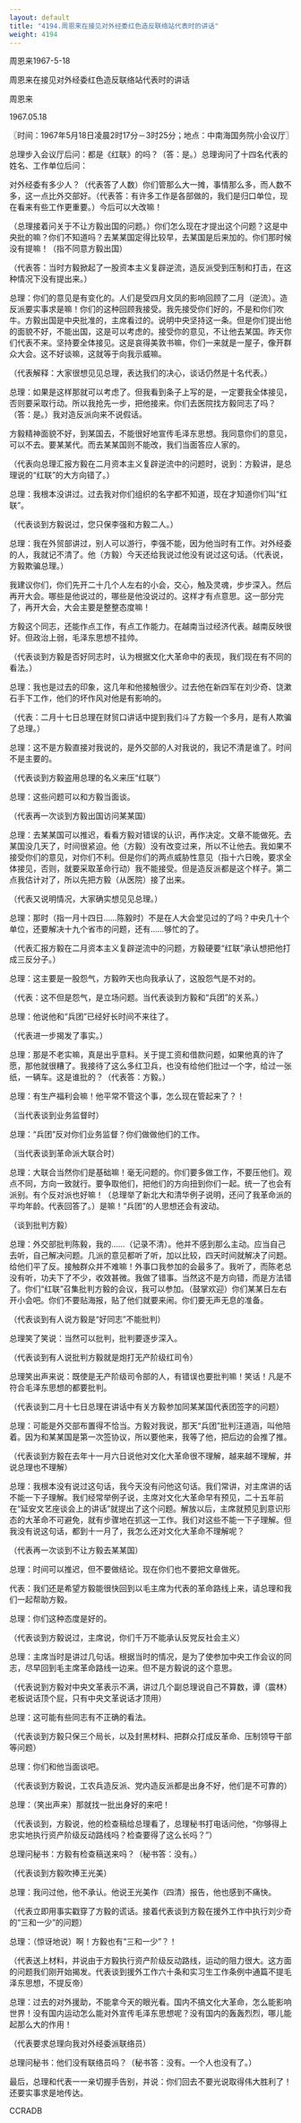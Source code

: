 ```yaml
---
layout: default
title: "4194.周恩来在接见对外经委红色造反联络站代表时的讲话"
weight: 4194
---
```


周恩来1967-5-18

周恩来在接见对外经委红色造反联络站代表时的讲话

周恩来

1967.05.18

〖时间：1967年5月18日凌晨2时17分－3时25分；地点：中南海国务院小会议厅〗

总理步入会议厅后问：都是《红联》的吗？（答：是。）总理询问了十四名代表的姓名、工作单位后问：

对外经委有多少人？（代表答了人数）你们管那么大一摊，事情那么多，而人数不多，这一点比外交部好。（代表答：有许多工作是各部做的，我们是归口单位，现在看来有些工作更重要。）今后可以大改嘛！

（总理接着问关于不让方毅出国的问题。）你们怎么现在才提出这个问题？这是中央批的嘛？你们不知道吗？去某某国定得比较早，去某国是后来加的。你们那时候没有提嘛！（指不同意方毅出国）

（代表答：当时方毅掀起了一股资本主义复辟逆流，造反派受到压制和打击，在这种情况下没有提出来。）

总理：你们的意见是有变化的。人们是受四月文凤的影响回顾了二月（逆流）。造反派要实事求是嘛！你们的这种回顾我接受。我先接受你们好的，不是和你们吹牛。方毅出国是中央批准的，主席看过的。说明中央坚持这一条。但是你们提出他的面貌不好，不能出国，这是可以考虑的。接受你的意见，不让他去某国。昨天你们代表不来。坚持要全体接见。这是哀得美敦书嘛，你们一来就是一屋子，像开群众大会。这不好谈嘛，这就等于向我示威嘛。

（代表解释：大家很想见见总理，表达我们的决心，谈话仍然是十名代表。）

总理：如果是这样那就可以考虑了。但我看到条子上写的是，一定要我全体接见，否则要采取行动。所以我抢先一步，把他接来。你们去医院找方毅同志了吗？（答：是。）我对造反派向来不说假话。

方毅精神面貌不好，到某国去，不能很好地宣传毛泽东思想。我同意你们的意见，可以不去。要某某代。而去某某国则不能改，我们当面答应人家的。

（代表向总理汇报方毅在二月资本主义复辟逆流中的问题时，说到：方毅讲，是总理说的“红联”的大方向错了。）

总理：我根本没讲过。过去我对你们组织的名字都不知道，现在才知道你们叫“红联”。

（代表谈到方毅说过，您只保李强和方毅二人。）

总理：我在外贸部讲过，别人可以游行，李强不能，因为他当时有工作。对外经委的人，我就记不清了。他（方毅）今天还给我说过他没有说过这句话。（代表说，方毅欺骗总理。）

我建议你们，你们先开二十几个人左右的小会，交心，触及灵魂，步步深入。然后再开大会。哪些是他说过的，哪些是他没说过的。这样才有点意思。这一部分完了，再开大会，大会主要是整整态度嘛！

方毅这个同志，还能作点工作，有点工作能力。在越南当过经济代表。越南反映很好。但政治上弱，毛泽东思想不挂帅。

（代表谈到方毅是否好同志时，认为根据文化大革命中的表现，我们现在有不同的看法。）

总理：我也是过去的印象，这几年和他接触很少。过去他在新四军在刘少奇、饶漱石手下工作，他们的坏作风对他是有影响的。

（代表：二月十七日总理在财贸口讲话中提到我们斗了方毅一个多月，是有人欺骗了总理。）

总理：这不是方毅直接对我说的，是外交部的人对我说的，我记不清是谁了。时间不是主要的。

（代表谈到方毅盗用总理的名义来压“红联”）

总理：这些问题可以和方毅当面谈。

（代表再一次谈到方毅出国访问某某国）

总理：去某某国可以推迟，看看方毅对错误的认识，再作决定。文章不能做死。去某国没几天了，时间很紧迫。他（方毅）没有改变过来，所以不让他去。我如果不接受你们的意见，对你们不利。但是你们的两点威胁性意见（指十六日晚，要求全体接见，否则，就要采取革命行动）我不能接受。但是造反派都是这个样子。第二点我估计对了，所以先把方毅（从医院）接了出来。

（代表又说明情况，大家确实想见见总理。）

总理：那时（指一月十四日……陈毅时）不是在人大会堂见过的了吗？中央几十个单位，还要解决十九个省市的问题，还有……够忙的了。

（代表汇报方毅在二月资本主义复辟逆流中的问题，方毅硬要“红联”承认想把他打成三反分子。）

总理：这主要是一股怨气，方毅昨天也向我承认了，这股怨气是不对的。

（代表：这不但是怨气，是立场问题。当代表谈到方毅和“兵团”的关系。）

总理：他说他和“兵团”已经好长时间不来往了。

（代表进一步揭发了事实。）

总理：那是不老实嘛，真是出乎意料。关于提工资和借款问题，如果他真的许了愿，那他就很糟了。我接待了这么多红卫兵，也没有给他们批过一个字，给过一张纸，一辆车。这是谁批的？（代表答：方毅。）

总理：有生产福利会嘛！他平常不管这个事，怎么现在管起来了？！

（当代表谈到业务监督时）

总理：“兵团”反对你们业务监督？你们做做他们的工作。

（当代表谈到革命派大联合时）

总理：大联合当然你们是基础嘛！毫无问题的。你们要多做工作，不要压他们。观点不同，方向一致就行。要争取他们，把他们的方向扭到你们一起。统一了也会有派别。有个反对派也好嘛！（总理举了新北大和清华例子说明，还问了我革命派的平均年龄。代表回答了。）是嘛！“兵团”的人思想还会有波动。

（谈到批判方毅）

总理：外交部批判陈毅，我的……（记录不清）。他并不感到那么主动。应当自己去听，自己解决问题。几派的意见都听了听，加以比较，四天时间就解决了问题。给他们平了反。接触群众并不难嘛！外事口我参加的会最多了。我听了，而陈老总没有听，功夫下了不少，收效甚微。我做了错事。当然这不是方向错，而是方法错了。你们“红联”召集批判方毅的会议，我可以参加。（鼓掌欢迎）你们某某日左右开小会吧。你们不要贴海报，贴了他们就要来闹。你们要无声无息的准备。

（代表谈到有人说方毅是“好同志”不能批判）

总理笑了笑说：当然可以批判，批判要逐步深入。

（代表谈到有人说批判方毅就是炮打无产阶级红司令）

总理笑出声来说：既使是无产阶级司令部的人，有错误也要批判嘛！笑话！凡是不符合毛泽东思想的都要批判。

（代表谈到二月十七日总理在讲话中有关方毅参加同某某国代表团签字的问题）

总理：可能是外交部布置得不恰当。方毅对我说，那天“兵团”批判汪道涵，叫他陪着。因为和某某国是第一次签协议，所以要他来，我等了他，把后边的会推了推。

（代表谈到方毅在去年十一月六日说他对文化大革命很不理解，越来越不理解，并说总理也不理解）

总理：我根本没有说过这句话，我今天没有问他这句话。我们常讲，对主席讲的话不能一下子理解。我们经常举例子说，主席对文化大革命早有预见，二十五年前在“延安文艺座谈会上的讲话”就提出了这个问题。解放以后，主席就预见到意识形态的大革命不可避免，就有步骤地在抓这一工作。我们对这些不能一下子理解。但我没有说这句话，都到十一月了，我怎么还对文化大革命不理解呢？

（代表再一次谈到不让方毅去某某国）

总理：时间可以推迟，但不要做结论。现在你们也不要把文章做死。

代表：我们还是希望方毅能很快回到以毛主席为代表的革命路线上来，请总理和我们一起帮助方毅。

总理：你们这种态度是好的。

（代表谈到方毅说过，主席说，你们千万不能承认反党反社会主义）

总理：主席当时是讲过几句话。根据当时的情况，是为了使参加中央工作会议的同志，尽早回到毛主席革命路线一边来。但不是方毅说的这个意思。

（代表说到方毅对中央文革表示不满，讲过几个副总理说自己不算数，谭（震林）老板说话顶个屁，只有中央文革说话才顶用）

总理：这可能有些同志有不正确的看法。

（代表谈到方毅只保三个局长，以及封黑材料、把群众打成反革命、压制领导干部等问题）

总理：你们和他当面谈吧。

（代表谈到方毅说，工农兵造反派、党内造反派都是出身不好，他们是不可靠的）

总理：（笑出声来）那就找一批出身好的来吧！

（代表谈到，方毅说，他的检查稿给总理看了，总理秘书打电话问他，“你够得上忠实地执行资产阶级反动路线吗？检查要得了这么长吗？”）

总理问秘书：方毅有检查稿送来吗？（秘书答：没有。）

（代表谈到方毅吹捧王光美）

总理：我问过他，他不承认。他说王光美作（四清）报告，他也感到不痛快。

（代表立即用事实戳穿了方毅的谎话。接着代表谈到方毅在援外工作中执行刘少奇的“三和一少”的问题）

总理：（惊讶地说）啊！方毅也有“三和一少”？！

（代表送上材料，并说由于方毅执行资产阶级反动路线，运动的阻力很大。这方面的问题我们刚开始揭发。代表谈到援外工作六十条和实习生工作条例中通篇不提毛泽东思想，不提反帝）

总理：过去的对外援助，不能拿今天的眼光看。国内不搞文化大革命，怎么能影响世界！没有国内运动怎么能对外宣传毛泽东思想呢？没有国内的轰轰烈烈，哪儿能起那么大的作用！

（代表要求总理向我对外经委派联络员）

总理问秘书：他们没有联络员吗？（秘书答：没有。一个人也没有了。）

最后，总理和代表一一亲切握手告别，并说：你们回去不要光说取得伟大胜利了！还要实事求是地传达。

CCRADB

